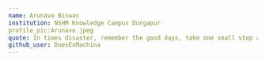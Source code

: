 ```yaml
---
name: Arunavo Biswas
institution: NSHM Knowledge Campus Durgapur
profile_pic:Arunavo.jpeg
quote: In times disaster, remember the good days, take one small step at time and walk towards grighter days to come
github_user: DuesExMachina
---
```

